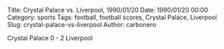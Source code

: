 Title: Crystal Palace vs. Liverpool, 1990/01/20
Date: 1990/01/20 00:00
Category: sports
Tags: football, football scores, Crystal Palace, Liverpool
Slug: crystal-palace-vs-liverpool
Author: carbonero


Crystal Palace 0 - 2 Liverpool

